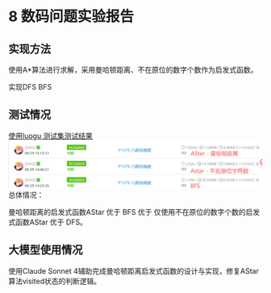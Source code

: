 # 8 数码问题实验报告

## 实现方法

使用A\*算法进行求解，采用曼哈顿距离、不在原位的数字个数作为启发式函数。

实现DFS BFS

## 测试情况

[使用luogu 测试集测试结果](https://www.luogu.com.cn/problem/P1379)
![alt text](image.png)
总体情况：

曼哈顿距离的启发式函数AStar 优于 BFS 优于 仅使用不在原位的数字个数的启发式函数AStar 优于 DFS。

## 大模型使用情况

使用Claude Sonnet 4辅助完成曼哈顿距离启发式函数的设计与实现，修复AStar算法visited状态的判断逻辑。
